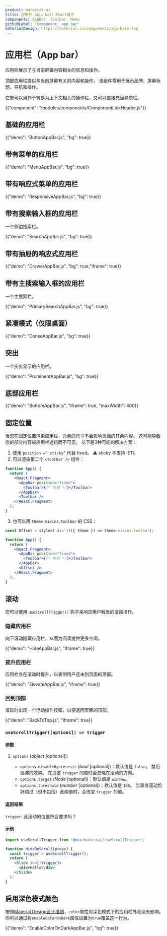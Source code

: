 ```yaml
---
product: material-ui
title: 应用栏（App bar）React组件
components: AppBar, Toolbar, Menu
githubLabel: 'component: app bar'
materialDesign: https://material.io/components/app-bars-top
---
```


# 应用栏（App bar）

<p class="description">应用栏展示了与当前屏幕内容相关的信息和操作。</p>

顶部应用栏提供与当前屏幕有关的内容和操作。 该组件常用于展示品牌、屏幕标题、导航和操作。

它既可以用作于转换为上下文相关的操作栏，又可以直接充当导航栏。

{{"component": "modules/components/ComponentLinkHeader.js"}}

## 基础的应用栏

{{"demo": "ButtonAppBar.js", "bg": true}}

## 带有菜单的应用栏

{{"demo": "MenuAppBar.js", "bg": true}}

## 带有响应式菜单的应用栏

{{"demo": "ResponsiveAppBar.js", "bg": true}}

## 带有搜索输入框的应用栏

一个侧边搜索栏。

{{"demo": "SearchAppBar.js", "bg": true}}

## 带有抽屉的响应式应用栏

{{"demo": "DrawerAppBar.js", "bg": true,"iframe": true}}

## 带有主搜索输入框的应用栏

一个主搜索栏。

{{"demo": "PrimarySearchAppBar.js", "bg": true}}

## 紧凑模式（仅限桌面）

{{"demo": "DenseAppBar.js", "bg": true}}

## 突出

一个突出显示的应用栏。

{{"demo": "ProminentAppBar.js", "bg": true}}

## 底部应用栏

{{"demo": "BottomAppBar.js", "iframe": true, "maxWidth": 400}}

## 固定位置

当您在固定位置渲染应用栏，元素的尺寸不会影响页面的其余内容。 这可能导致您的部分内容被应用栏遮挡而不可见。 以下是3种可能的解决方案：

1. 使用 `position =“ sticky”` 代替 fixed。 ⚠️ sticky 不支持 IE11。
2. 可以渲染第二个 `<Toolbar />` 组件：

```jsx
function App() {
  return (
    <React.Fragment>
      <AppBar position="fixed">
        <Toolbar>{/* 内容 */}</Toolbar>
      </AppBar>
      <Toolbar />
    </React.Fragment>
  );
}
```

3. 也可以用 `theme.mixins.toolbar` 的 CSS：

```jsx
const Offset = styled('div')(({ theme }) => theme.mixins.toolbar);

function App() {
  return (
    <React.Fragment>
      <AppBar position="fixed">
        <Toolbar>{/* 内容 */}</Toolbar>
      </AppBar>
      <Offset />
    </React.Fragment>
  );
}
```

## 滚动

您可以使用 `useScrollTrigger()` 钩子来响应用户触发的滚动操作。

### 隐藏应用栏

向下滚动隐藏应用栏，从而为阅读提供更多空间。

{{"demo": "HideAppBar.js", "iframe": true}}

### 提升应用栏

应用栏会在滚动时提升，以表明用户还未到页面的顶部。

{{"demo": "ElevateAppBar.js", "iframe": true}}

### 回到顶部

滚动时出现一个浮动操作按钮，以便返回页面的顶部。

{{"demo": "BackToTop.js", "iframe": true}}

### `useScrollTrigger([options]) => trigger`

#### 参数

1. `options` (_object_ [optional]):

   - `options.disableHysteresis` (_bool_ [optional])：默认值是 `false`。 禁用迟滞的效果。 在决定 `trigger` 的值时会忽略在滚动的方向。
   - `options.target` (_Node_ [optional])：默认值是 `window`。
   - `options.threshold` (_number_ [optional])：默认值是 `100`。 当垂直滚动恰好超过（但不包括）此阈值时，会改变 `trigger` 的值。

#### 返回结果

`trigger`: 此滚动的位置符合要求吗？

#### 示例

```jsx
import useScrollTrigger from '@mui/material/useScrollTrigger';

function HideOnScroll(props) {
  const trigger = useScrollTrigger();
  return (
    <Slide in={!trigger}>
      <div>Hello</div>
    </Slide>
  );
}
```

## 启用深色模式颜色

按照[Material Design设计准则](https://material.io/design/color/dark-theme.html)，`color`属性对深色模式下的应用栏外观没有影响。 你可以通过将`enableColorOnDark`属性设置为`true`覆盖这一行为。

{{"demo": "EnableColorOnDarkAppBar.js", "bg": true}}
